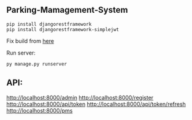 ## Parking-Mamagement-System

```
pip install djangorestframework
pip install djangorestframework-simplejwt
```

Fix build from [here](https://forum.djangoproject.com/t/importerror-cannot-import-name-ugettext-lazy-from-django-utils-translation/10943/16)

Run server:
```
py manage.py runserver
```

## API:
[http://localhost:8000/admin](http://localhost:8000/admin)
[http://localhost:8000/register](http://localhost:8000/register)
[http://localhost:8000/api/token](http://localhost:8000/api/token)
[http://localhost:8000/api/token/refresh](http://localhost:8000/api/token/refresh)
[http://localhost:8000/pms](http://localhost:8000/pms)
